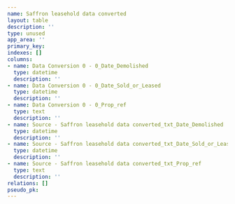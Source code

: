 ```yaml
---
name: Saffron leasehold data converted
layout: table
description: ''
type: unused
app_area: ''
primary_key: 
indexes: []
columns:
- name: Data Conversion 0 - 0_Date_Demolished
  type: datetime
  description: ''
- name: Data Conversion 0 - 0_Date_Sold_or_Leased
  type: datetime
  description: ''
- name: Data Conversion 0 - 0_Prop_ref
  type: text
  description: ''
- name: Source - Saffron leasehold data converted_txt_Date_Demolished
  type: datetime
  description: ''
- name: Source - Saffron leasehold data converted_txt_Date_Sold_or_Leased
  type: datetime
  description: ''
- name: Source - Saffron leasehold data converted_txt_Prop_ref
  type: text
  description: ''
relations: []
pseudo_pk: 
---
```



